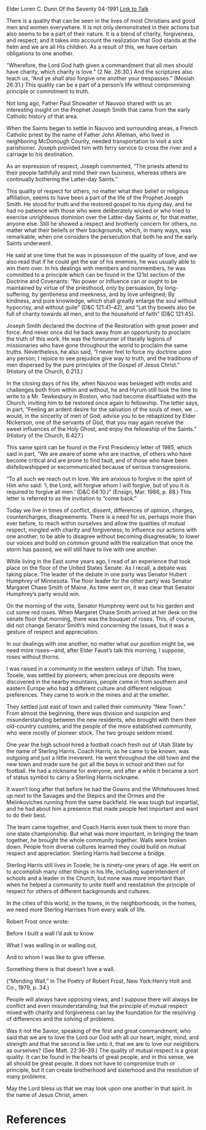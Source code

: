 Elder Loren C. Dunn
Of the Seventy
04-1991
[Link to Talk](https://www.churchofjesuschrist.org/study/general-conference/1991/04/before-i-build-a-wall?lang=eng)

There is a quality that can be seen in the lives of most Christians and good men and women everywhere. It is not only demonstrated in their actions but also seems to be a part of their nature. It is a blend of charity, forgiveness, and respect; and it takes into account the realization that God stands at the helm and we are all His children. As a result of this, we have certain obligations to one another.

“Wherefore, the Lord God hath given a commandment that all men should have charity, which charity is love.” (2 Ne. 26:30.) And the scriptures also teach us, “And ye shall also forgive one another your trespasses.” (Mosiah 26:31.) This quality can be a part of a person’s life without compromising principle or commitment to truth.

Not long ago, Father Paul Showalter of Nauvoo shared with us an interesting insight on the Prophet Joseph Smith that came from the early Catholic history of that area.

When the Saints began to settle in Nauvoo and surrounding areas, a French Catholic priest by the name of Father John Alleman, who lived in neighboring McDonough County, needed transportation to visit a sick parishioner. Joseph provided him with ferry service to cross the river and a carriage to his destination.

As an expression of respect, Joseph commented, “The priests attend to their people faithfully and mind their own business, whereas others are continually bothering the Latter-day Saints.”

This quality of respect for others, no matter what their belief or religious affiliation, seems to have been a part of the life of the Prophet Joseph Smith. He stood for truth and the restored gospel to his dying day, and he had no patience with those who were deliberately wicked or who tried to exercise unrighteous dominion over the Latter-day Saints or, for that matter, anyone else. Still he showed a respect and brotherly concern for others, no matter what their beliefs or their backgrounds, which, in many ways, was remarkable, when one considers the persecution that both he and the early Saints underwent.

He said at one time that he was in possession of the quality of love, and we also read that if he could get the ear of his enemies, he was usually able to win them over. In his dealings with members and nonmembers, he was committed to a principle which can be found in the 121st section of the Doctrine and Covenants: “No power or influence can or ought to be maintained by virtue of the priesthood, only by persuasion, by long-suffering, by gentleness and meekness, and by love unfeigned; By kindness, and pure knowledge, which shall greatly enlarge the soul without hypocrisy, and without guile” (D&C 121:41–42), and “Let thy bowels also be full of charity towards all men, and to the household of faith” (D&C 121:45).

Joseph Smith declared the doctrine of the Restoration with great power and force. And never once did he back away from an opportunity to proclaim the truth of this work. He was the forerunner of literally legions of missionaries who have gone throughout the world to proclaim the same truths. Nevertheless, he also said, “I never feel to force my doctrine upon any person; I rejoice to see prejudice give way to truth, and the traditions of men dispersed by the pure principles of the Gospel of Jesus Christ.” (History of the Church, 6:213.)

In the closing days of his life, when Nauvoo was besieged with mobs and challenges both from within and without, he and Hyrum still took the time to write to a Mr. Tewkesbury in Boston, who had become disaffiliated with the Church, inviting him to be restored once again to fellowship. The letter says, in part, “Feeling an ardent desire for the salvation of the souls of men, we … would, in the sincerity of men of God, advise you to be rebaptized by Elder Nickerson, one of the servants of God, that you may again receive the sweet influences of the Holy Ghost, and enjoy the fellowship of the Saints.” (History of the Church, 6:427.)

This same spirit can be found in the First Presidency letter of 1985, which said in part, “We are aware of some who are inactive, of others who have become critical and are prone to find fault, and of those who have been disfellowshipped or excommunicated because of serious transgressions.

“To all such we reach out in love. We are anxious to forgive in the spirit of Him who said: ‘I, the Lord, will forgive whom I will forgive, but of you it is required to forgive all men.’ (D&C 64:10.)” (Ensign, Mar. 1986, p. 88.) This letter is referred to as the invitation to “come back.”

Today we live in times of conflict, dissent, differences of opinion, charges, countercharges, disagreements. There is a need for us, perhaps more than ever before, to reach within ourselves and allow the qualities of mutual respect, mingled with charity and forgiveness; to influence our actions with one another; to be able to disagree without becoming disagreeable; to lower our voices and build on common ground with the realization that once the storm has passed, we will still have to live with one another.

While living in the East some years ago, I read of an experience that took place on the floor of the United States Senate. As I recall, a debate was taking place. The leader of the debate in one party was Senator Hubert Humphrey of Minnesota. The floor leader for the other party was Senator Margaret Chase Smith of Maine. As time went on, it was clear that Senator Humphrey’s party would win.

On the morning of the vote, Senator Humphrey went out to his garden and cut some red roses. When Margaret Chase Smith arrived at her desk on the senate floor that morning, there was the bouquet of roses. This, of course, did not change Senator Smith’s mind concerning the issues, but it was a gesture of respect and appreciation.

In our dealings with one another, no matter what our position might be, we need more roses—and, after Elder Faust’s talk this morning, I suppose, roses without thorns.

I was raised in a community in the western valleys of Utah. The town, Tooele, was settled by pioneers; when precious ore deposits were discovered in the nearby mountains, people came in from southern and eastern Europe who had a different culture and different religious preferences. They came to work in the mines and at the smelter.

They settled just east of town and called their community “New Town.” From almost the beginning, there was division and suspicion and misunderstanding between the new residents, who brought with them their old-country customs, and the people of the more established community, who were mostly of pioneer stock. The two groups seldom mixed.

One year the high school hired a football coach fresh out of Utah State by the name of Sterling Harris. Coach Harris, as he came to be known, was outgoing and just a little irreverent. He went throughout the old town and the new town and made sure he got all the boys in school and then out for football. He had a nickname for everyone, and after a while it became a sort of status symbol to carry a Sterling Harris nickname.

It wasn’t long after that before he had the Gowns and the Whitehouses lined up next to the Savages and the Stepics and the Ormes and the Melinkoviches running from the same backfield. He was tough but impartial, and he had about him a presence that made people feel important and want to do their best.

The team came together, and Coach Harris even took them to more than one state championship. But what was more important, in bringing the team together, he brought the whole community together. Walls were broken down. People from diverse cultures learned they could build on mutual respect and appreciation. Sterling Harris had become a bridge.

Sterling Harris still lives in Tooele; he is ninety-one years of age. He went on to accomplish many other things in his life, including superintendent of schools and a leader in the Church, but none was more important than when he helped a community to unite itself and reestablish the principle of respect for others of different backgrounds and cultures.

In the cities of this world, in the towns, in the neighborhoods, in the homes, we need more Sterling Harrises from every walk of life.

Robert Frost once wrote:





Before I built a wall I’d ask to know

What I was walling in or walling out,

And to whom I was like to give offense.

Something there is that doesn’t love a wall.





(“Mending Wall,” in The Poetry of Robert Frost, New York:Henry Holt and Co., 1979, p. 34.)





People will always have opposing views, and I suppose there will always be conflict and even misunderstanding; but the principle of mutual respect mixed with charity and forgiveness can lay the foundation for the resolving of differences and the solving of problems.

Was it not the Savior, speaking of the first and great commandment, who said that we are to love the Lord our God with all our heart, might, mind, and strength and that the second is like unto it, that we are to love our neighbors as ourselves? (See Matt. 22:36–39.) The quality of mutual respect is a great quality. It can be found in the hearts of great people, and in this sense, we all should be great people. It does not have to compromise truth or principle, but it can create brotherhood and sisterhood and the resolution of many problems.

May the Lord bless us that we may look upon one another in that spirit. In the name of Jesus Christ, amen.

# References
